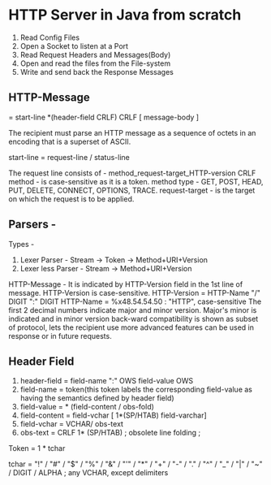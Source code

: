 # HTTP Server in Java from scratch
1) Read Config Files
2) Open a Socket to listen at a Port
3) Read Request Headers and Messages(Body)
4) Open and read the files from the File-system
5) Write and send back the Response Messages

## HTTP-Message 
= start-line
  *(header-field CRLF)
  CRLF
  [ message-body ]

The recipient must parse an HTTP message as a
sequence of octets in an encoding that is a 
superset of ASCII.

start-line = request-line / status-line

The request line consists of - method_request-target_HTTP-version CRLF
method - is case-sensitive as it is a token.
method type - GET, POST, HEAD, PUT, DELETE, CONNECT, OPTIONS, TRACE.
request-target - is the target on which the request is to be applied.

## Parsers - 
Types - 
1) Lexer Parser - Stream -> Token -> Method+URI+Version
2) Lexer less Parser - Stream -> Method+URI+Version

HTTP-Message - It is indicated by HTTP-Version field in the 1st line of 
message. HTTP-Version is case-sensitive. 
HTTP-Version = HTTP-Name "/" DIGIT ":" DIGIT
HTTP-Name = %x48.54.54.50 : "HTTP", case-sensitive
The first 2 decimal numbers indicate major and minor version.
Major's minor is indicated and in minor version back-ward compatibility is
shown as subset of protocol, lets the recipient use more advanced features 
can be used in response or in future requests.

## Header Field

1) header-field = field-name ":" OWS field-value OWS
2) field-name = token(this token labels the corresponding field-value as 
                      having the semantics defined by header field)
3) field-value = * (field-content / obs-fold)
3) field-content = field-vchar [ 1*(SP/HTAB) field-varchar]
4) field-vchar = VCHAR/ obs-text
5) obs-text = CRLF 1* (SP/HTAB)
              ; obsolete line folding
              ; 

   
Token = 1 * tchar


tchar = "!" / "#" / "$" / "%" / "&" / "'" / "*"
        / "+" / "-" / "." / "^" / "_" / "|" / "~"
        / DIGIT / ALPHA
        ; any VCHAR, except delimiters